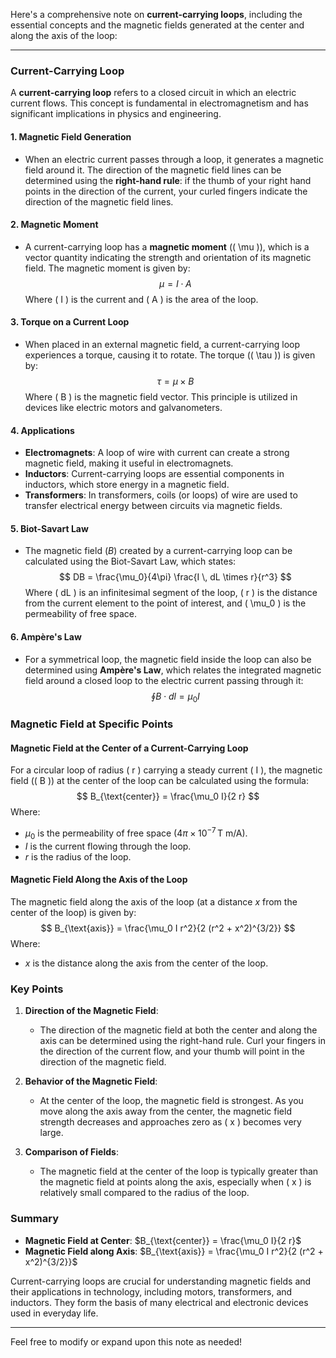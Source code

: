 Here's a comprehensive note on **current-carrying loops**, including the essential concepts and the magnetic fields generated at the center and along the axis of the loop:

---

### Current-Carrying Loop

A **current-carrying loop** refers to a closed circuit in which an electric current flows. This concept is fundamental in electromagnetism and has significant implications in physics and engineering.

#### 1. Magnetic Field Generation
- When an electric current passes through a loop, it generates a magnetic field around it. The direction of the magnetic field lines can be determined using the **right-hand rule**: if the thumb of your right hand points in the direction of the current, your curled fingers indicate the direction of the magnetic field lines.

#### 2. Magnetic Moment
- A current-carrying loop has a **magnetic moment** (\( \mu \)), which is a vector quantity indicating the strength and orientation of its magnetic field. The magnetic moment is given by:
  $$
  \mu = I \cdot A
  $$
  Where \( I \) is the current and \( A \) is the area of the loop.

#### 3. Torque on a Current Loop
- When placed in an external magnetic field, a current-carrying loop experiences a torque, causing it to rotate. The torque (\( \tau \)) is given by:
  $$
  \tau = \mu \times B
  $$
  Where \( B \) is the magnetic field vector. This principle is utilized in devices like electric motors and galvanometers.

#### 4. Applications
- **Electromagnets**: A loop of wire with current can create a strong magnetic field, making it useful in electromagnets.
- **Inductors**: Current-carrying loops are essential components in inductors, which store energy in a magnetic field.
- **Transformers**: In transformers, coils (or loops) of wire are used to transfer electrical energy between circuits via magnetic fields.

#### 5. Biot-Savart Law
- The magnetic field ($B$) created by a current-carrying loop can be calculated using the Biot-Savart Law, which states:
  $$
  DB = \frac{\mu_0}{4\pi} \frac{I \, dL \times r}{r^3}
  $$
  Where \( dL \) is an infinitesimal segment of the loop, \( r \) is the distance from the current element to the point of interest, and \( \mu_0 \) is the permeability of free space.

#### 6. Ampère's Law
- For a symmetrical loop, the magnetic field inside the loop can also be determined using **Ampère's Law**, which relates the integrated magnetic field around a closed loop to the electric current passing through it:
  $$
  \oint B \cdot dl = \mu_0 I
  $$

### Magnetic Field at Specific Points

#### Magnetic Field at the Center of a Current-Carrying Loop
For a circular loop of radius \( r \) carrying a steady current \( I \), the magnetic field (\( B \)) at the center of the loop can be calculated using the formula:
$$
B_{\text{center}} = \frac{\mu_0 I}{2 r}
$$
Where:
- $\mu_0$ is the permeability of free space ($4\pi \times 10^{-7} \, \text{T m/A}$).
- $I$ is the current flowing through the loop.
- $r$ is the radius of the loop.

#### Magnetic Field Along the Axis of the Loop
The magnetic field along the axis of the loop (at a distance $x$ from the center of the loop) is given by:
$$
B_{\text{axis}} = \frac{\mu_0 I r^2}{2 (r^2 + x^2)^{3/2}}
$$
Where:
- $x$ is the distance along the axis from the center of the loop.

### Key Points

1. **Direction of the Magnetic Field**:
   - The direction of the magnetic field at both the center and along the axis can be determined using the right-hand rule. Curl your fingers in the direction of the current flow, and your thumb will point in the direction of the magnetic field.

2. **Behavior of the Magnetic Field**:
   - At the center of the loop, the magnetic field is strongest. As you move along the axis away from the center, the magnetic field strength decreases and approaches zero as \( x \) becomes very large.

3. **Comparison of Fields**:
   - The magnetic field at the center of the loop is typically greater than the magnetic field at points along the axis, especially when \( x \) is relatively small compared to the radius of the loop.

### Summary
- **Magnetic Field at Center**: $B_{\text{center}} = \frac{\mu_0 I}{2 r}$
- **Magnetic Field along Axis**: $B_{\text{axis}} = \frac{\mu_0 I r^2}{2 (r^2 + x^2)^{3/2}}$

Current-carrying loops are crucial for understanding magnetic fields and their applications in technology, including motors, transformers, and inductors. They form the basis of many electrical and electronic devices used in everyday life.

--- 

Feel free to modify or expand upon this note as needed!